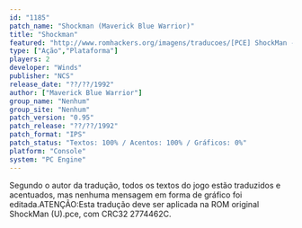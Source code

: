 ```yaml
---
id: "1185"
patch_name: "Shockman (Maverick Blue Warrior)"
title: "Shockman"
featured: "http://www.romhackers.org/imagens/traducoes/[PCE] ShockMan - Maverick Blue Warrior - 1.png"
type: ["Ação","Plataforma"]
players: 2
developer: "Winds"
publisher: "NCS"
release_date: "??/??/1992"
author: ["Maverick Blue Warrior"]
group_name: "Nenhum"
group_site: "Nenhum"
patch_version: "0.95"
patch_release: "??/??/1992"
patch_format: "IPS"
patch_status: "Textos: 100% / Acentos: 100% / Gráficos: 0%"
platform: "Console"
system: "PC Engine"
---
```


Segundo o autor da tradução, todos os textos do jogo estão traduzidos e acentuados, mas nenhuma mensagem em forma de gráfico foi editada.ATENÇÃO:Esta tradução deve ser aplicada na ROM original ShockMan (U).pce, com CRC32 2774462C.